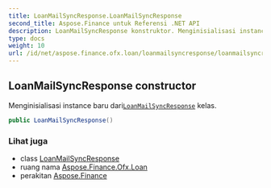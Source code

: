 ```yaml
---
title: LoanMailSyncResponse.LoanMailSyncResponse
second_title: Aspose.Finance untuk Referensi .NET API
description: LoanMailSyncResponse konstruktor. Menginisialisasi instance baru dariLoanMailSyncResponse kelas.
type: docs
weight: 10
url: /id/net/aspose.finance.ofx.loan/loanmailsyncresponse/loanmailsyncresponse/
---
```

## LoanMailSyncResponse constructor

Menginisialisasi instance baru dari[`LoanMailSyncResponse`](../) kelas.

```csharp
public LoanMailSyncResponse()
```

### Lihat juga

* class [LoanMailSyncResponse](../)
* ruang nama [Aspose.Finance.Ofx.Loan](../../loanmailsyncresponse/)
* perakitan [Aspose.Finance](../../../)


